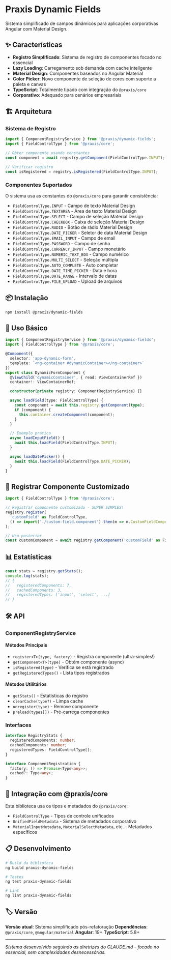 # Praxis Dynamic Fields

Sistema simplificado de campos dinâmicos para aplicações corporativas Angular com Material Design.

## ✨ Características

- **Registro Simplificado**: Sistema de registro de componentes focado no essencial
- **Lazy Loading**: Carregamento sob demanda com cache inteligente
- **Material Design**: Componentes baseados no Angular Material
- **Color Picker**: Novo componente de seleção de cores com suporte a paleta e canvas
- **TypeScript**: Totalmente tipado com integração do `@praxis/core`
- **Corporativo**: Adequado para cenários empresariais

## 🏗️ Arquitetura

### Sistema de Registro

```typescript
import { ComponentRegistryService } from '@praxis/dynamic-fields';
import { FieldControlType } from '@praxis/core';

// Obter componente usando constantes
const component = await registry.getComponent(FieldControlType.INPUT);

// Verificar registro
const isRegistered = registry.isRegistered(FieldControlType.INPUT);
```

### Componentes Suportados

O sistema usa as constantes do `@praxis/core` para garantir consistência:

- `FieldControlType.INPUT` - Campo de texto Material Design
- `FieldControlType.TEXTAREA` - Área de texto Material Design  
- `FieldControlType.SELECT` - Campo de seleção Material Design
- `FieldControlType.CHECKBOX` - Caixa de seleção Material Design
- `FieldControlType.RADIO` - Botão de rádio Material Design
- `FieldControlType.DATE_PICKER` - Seletor de data Material Design
- `FieldControlType.EMAIL_INPUT` - Campo de email
- `FieldControlType.PASSWORD` - Campo de senha
- `FieldControlType.CURRENCY_INPUT` - Campo monetário
- `FieldControlType.NUMERIC_TEXT_BOX` - Campo numérico
- `FieldControlType.MULTI_SELECT` - Seleção múltipla
- `FieldControlType.AUTO_COMPLETE` - Auto completar
- `FieldControlType.DATE_TIME_PICKER` - Data e hora
- `FieldControlType.DATE_RANGE` - Intervalo de datas
- `FieldControlType.FILE_UPLOAD` - Upload de arquivos

## 📦 Instalação

```bash
npm install @praxis/dynamic-fields
```

## 🚀 Uso Básico

```typescript
import { ComponentRegistryService } from '@praxis/dynamic-fields';
import { FieldControlType } from '@praxis/core';

@Component({
  selector: 'app-dynamic-form',
  template: `<ng-container #dynamicContainer></ng-container>`
})
export class DynamicFormComponent {
  @ViewChild('dynamicContainer', { read: ViewContainerRef }) 
  container!: ViewContainerRef;

  constructor(private registry: ComponentRegistryService) {}

  async loadField(type: FieldControlType) {
    const component = await this.registry.getComponent(type);
    if (component) {
      this.container.createComponent(component);
    }
  }

  // Exemplo prático
  async loadInputField() {
    await this.loadField(FieldControlType.INPUT);
  }

  async loadDatePicker() {
    await this.loadField(FieldControlType.DATE_PICKER);
  }
}
```

## 🔧 Registrar Componente Customizado

```typescript
import { FieldControlType } from '@praxis/core';

// Registrar componente customizado - SUPER SIMPLES!
registry.register(
  'customField' as FieldControlType,
  () => import('./custom-field.component').then(m => m.CustomFieldComponent)
);

// Uso posterior
const customComponent = await registry.getComponent('customField' as FieldControlType);
```

## 📊 Estatísticas

```typescript
const stats = registry.getStats();
console.log(stats);
// {
//   registeredComponents: 7,
//   cachedComponents: 3,
//   registeredTypes: ['input', 'select', ...]
// }
```

## 🛠️ API

### ComponentRegistryService

#### Métodos Principais

- `register<T>(type, factory)` - Registra componente (ultra-simples!)
- `getComponent<T>(type)` - Obtém componente (async)
- `isRegistered(type)` - Verifica se está registrado
- `getRegisteredTypes()` - Lista tipos registrados

#### Métodos Utilitários

- `getStats()` - Estatísticas do registro
- `clearCache(type?)` - Limpa cache
- `unregister(type)` - Remove componente
- `preload(types[])` - Pré-carrega componentes

### Interfaces

```typescript
interface RegistryStats {
  registeredComponents: number;
  cachedComponents: number;
  registeredTypes: FieldControlType[];
}

interface ComponentRegistration {
  factory: () => Promise<Type<any>>;
  cached?: Type<any>;
}
```

## 🎯 Integração com @praxis/core

Esta biblioteca usa os tipos e metadados do `@praxis/core`:

- `FieldControlType` - Tipos de controle unificados
- `UnifiedFieldMetadata` - Sistema de metadados corporativo
- `MaterialInputMetadata`, `MaterialSelectMetadata`, etc. - Metadados específicos

## 📋 Desenvolvimento

```bash
# Build da biblioteca
ng build praxis-dynamic-fields

# Testes
ng test praxis-dynamic-fields

# Lint
ng lint praxis-dynamic-fields
```

## 🏷️ Versão

**Versão atual**: Sistema simplificado pós-refatoração
**Dependências**: `@praxis/core`, `@angular/material`
**Angular**: 19+
**TypeScript**: 5.8+

---

*Sistema desenvolvido seguindo as diretrizes do CLAUDE.md - focado no essencial, sem complexidades desnecessárias.*